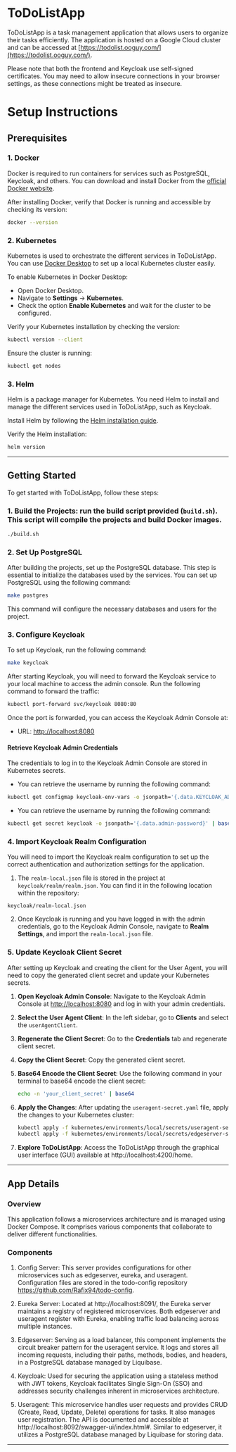 # ToDoListApp

ToDoListApp is a task management application that allows users to organize their tasks efficiently. The application is hosted on a Google Cloud cluster and can be accessed at [https://todolist.ooguy.com/](https://todolist.ooguy.com/).

Please note that both the frontend and Keycloak use self-signed certificates. You may need to allow insecure connections in your browser settings, as these connections might be treated as insecure.

# Setup Instructions

## Prerequisites

### 1. Docker
Docker is required to run containers for services such as PostgreSQL, Keycloak, and others. You can download and install Docker from the [official Docker website](https://docs.docker.com/get-docker/).

After installing Docker, verify that Docker is running and accessible by checking its version:

```bash
docker --version
```

### 2. Kubernetes
Kubernetes is used to orchestrate the different services in ToDoListApp. You can use [Docker Desktop](https://www.docker.com/products/docker-desktop/) to set up a local Kubernetes cluster easily.

To enable Kubernetes in Docker Desktop:
- Open Docker Desktop.
- Navigate to **Settings** -> **Kubernetes**.
- Check the option **Enable Kubernetes** and wait for the cluster to be configured.

Verify your Kubernetes installation by checking the version:

```bash
kubectl version --client
```

Ensure the cluster is running:

```bash
kubectl get nodes
```

### 3. Helm
Helm is a package manager for Kubernetes. You need Helm to install and manage the different services used in ToDoListApp, such as Keycloak.

Install Helm by following the [Helm installation guide](https://helm.sh/docs/intro/install/).

Verify the Helm installation:

```bash
helm version
```

---

## Getting Started

To get started with ToDoListApp, follow these steps:

### 1. **Build the Projects**: run the build script provided (`build.sh`). This script will compile the projects and build Docker images.

```bash
./build.sh
```


### 2. Set Up PostgreSQL

After building the projects, set up the PostgreSQL database. This step is essential to initialize the databases used by the services. You can set up PostgreSQL using the following command:

```bash
make postgres
```
This command will configure the necessary databases and users for the project.

### 3. Configure Keycloak

To set up Keycloak, run the following command:

```bash
make keycloak
```
After starting Keycloak, you will need to forward the Keycloak service to your local machine to access the admin console. Run the following command to forward the traffic:
```bash
kubectl port-forward svc/keycloak 8080:80
```
Once the port is forwarded, you can access the Keycloak Admin Console at:

- URL: [http://localhost:8080](http://localhost:8080/)
#### Retrieve Keycloak Admin Credentials

The credentials to log in to the Keycloak Admin Console are stored in Kubernetes secrets.
- You can retrieve the username by running the following command:
```bash
kubectl get configmap keycloak-env-vars -o jsonpath='{.data.KEYCLOAK_ADMIN}'
```
- You can retrieve the username by running the following command:
```bash
kubectl get secret keycloak -o jsonpath='{.data.admin-password}' | base64 --decode
```

### 4. Import Keycloak Realm Configuration

You will need to import the Keycloak realm configuration to set up the correct authentication and authorization settings for the application.

1. The `realm-local.json` file is stored in the project at `keycloak/realm/realm.json`. You can find it in the following location within the repository:

```
keycloak/realm-local.json
```

2. Once Keycloak is running and you have logged in with the admin credentials, go to the Keycloak Admin Console, navigate to **Realm Settings**, and import the `realm-local.json` file.

### 5. Update Keycloak Client Secret

After setting up Keycloak and creating the client for the User Agent, you will need to copy the generated client secret and update your Kubernetes secrets.

1. **Open Keycloak Admin Console**: Navigate to the Keycloak Admin Console at [http://localhost:8080](http://localhost:8080) and log in with your admin credentials.

2. **Select the User Agent Client**: In the left sidebar, go to **Clients** and select the `userAgentClient`.

3. **Regenerate the Client Secret**: Go to the **Credentials** tab and regenerate client secret.

4. **Copy the Client Secret**: Copy the generated client secret.

5. **Base64 Encode the Client Secret**: Use the following command in your terminal to base64 encode the client secret:

    ```bash
    echo -n 'your_client_secret' | base64
    ```
6. **Apply the Changes**: After updating the `useragent-secret.yaml` file, apply the changes to your Kubernetes cluster:

    ```bash
    kubectl apply -f kubernetes/environments/local/secrets/useragent-secret.yaml
    kubectl apply -f kubernetes/environments/local/secrets/edgeserver-secret.yaml
    ```







7. **Explore ToDoListApp**: Access the ToDoListApp through the graphical user interface (GUI) available at http://localhost:4200/home.

---

## App Details

### Overview
This application follows a microservices architecture and is managed using Docker Compose. It comprises various components that collaborate to deliver different functionalities.

### Components
1. Config Server: This server provides configurations for other microservices such as edgeserver, eureka, and useragent. Configuration files are stored in the todo-config repository https://github.com/Rafix94/todo-config.

2. Eureka Server: Located at http://localhost:8091/, the Eureka server maintains a registry of registered microservices. Both edgeserver and useragent register with Eureka, enabling traffic load balancing across multiple instances.

3. Edgeserver: Serving as a load balancer, this component implements the circuit breaker pattern for the useragent service. It logs and stores all incoming requests, including their paths, methods, bodies, and headers, in a PostgreSQL database managed by Liquibase.

4. Keycloak: Used for securing the application using a stateless method with JWT tokens, Keycloak facilitates Single Sign-On (SSO) and addresses security challenges inherent in microservices architecture.

5. Useragent: This microservice handles user requests and provides CRUD (Create, Read, Update, Delete) operations for tasks. It also manages user registration. The API is documented and accessible at http://localhost:8092/swagger-ui/index.html#. Similar to edgeserver, it utilizes a PostgreSQL database managed by Liquibase for storing data.

---
